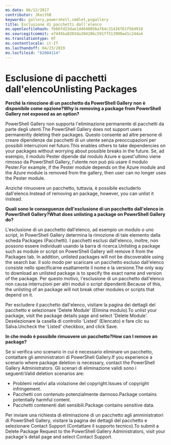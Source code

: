```yaml
---
ms.date: 06/12/2017
contributor: JKeithB
keywords: gallery,powershell,cmdlet,psgallery
title: Esclusione di pacchetti dall'elenco
ms.openlocfilehash: fb66fd23dae1d4640056a764c31426f61f56d910
ms.sourcegitcommit: e7445ba8203da304286c591ff513900ad1c244a4
ms.translationtype: HT
ms.contentlocale: it-IT
ms.lasthandoff: 04/23/2019
ms.locfileid: "62084114"
---
```

# <a name="unlisting-packages"></a><span data-ttu-id="f95d9-103">Esclusione di pacchetti dall'elenco</span><span class="sxs-lookup"><span data-stu-id="f95d9-103">Unlisting Packages</span></span>

<span data-ttu-id="f95d9-104">**Perché la rimozione di un pacchetto da PowerShell Gallery non è disponibile come opzione?**</span><span class="sxs-lookup"><span data-stu-id="f95d9-104">**Why is removing a package from PowerShell Gallery not exposed as an option?**</span></span>

<span data-ttu-id="f95d9-105">PowerShell Gallery non supporta l'eliminazione permanente di pacchetti da parte degli utenti.</span><span class="sxs-lookup"><span data-stu-id="f95d9-105">The PowerShell Gallery does not support users permanently deleting their packages.</span></span>
<span data-ttu-id="f95d9-106">Questo consente ad altre persone di creare dipendenze dai pacchetti di un utente senza preoccupazioni per possibili interruzioni nel futuro.</span><span class="sxs-lookup"><span data-stu-id="f95d9-106">This enables others to take dependencies on your packages without worrying about possible breaks in the future.</span></span>
<span data-ttu-id="f95d9-107">Se, ad esempio, il modulo Pester dipende dal modulo Azure e quest'ultimo viene rimosso da PowerShell Gallery, l'utente non può più usare il modulo Pester.</span><span class="sxs-lookup"><span data-stu-id="f95d9-107">For example, if the Pester module depends on the Azure module and the Azure module is removed from the gallery, then user can no longer uses the Pester module.</span></span>

<span data-ttu-id="f95d9-108">Anziché rimuovere un pacchetto, tuttavia, è possibile escluderlo dall'elenco.</span><span class="sxs-lookup"><span data-stu-id="f95d9-108">Instead of removing an package, however, you can unlist it instead.</span></span>

<span data-ttu-id="f95d9-109">**Quali sono le conseguenze dell'esclusione di un pacchetto dall'elenco in PowerShell Gallery?**</span><span class="sxs-lookup"><span data-stu-id="f95d9-109">**What does unlisting a package on PowerShell Gallery do?**</span></span>

<span data-ttu-id="f95d9-110">L'esclusione di un pacchetto dall'elenco, ad esempio un modulo o uno script, in PowerShell Gallery determina la rimozione di tale elemento dalla scheda Packages (Pacchetti). I pacchetti esclusi dall'elenco, inoltre, non possono essere individuati usando la barra di ricerca.</span><span class="sxs-lookup"><span data-stu-id="f95d9-110">Unlisting a package such as module or script on PowerShell Gallery will remove it from the Packages tab. In addition, unlisted packages will not be discoverable using the search bar.</span></span>
<span data-ttu-id="f95d9-111">Il solo modo per scaricare un pacchetto escluso dall'elenco consiste nello specificarne esattamente il nome e la versione.</span><span class="sxs-lookup"><span data-stu-id="f95d9-111">The only way to download an unlisted package is to specify the exact name and version of the package.</span></span>
<span data-ttu-id="f95d9-112">Per questo motivo, l'esclusione di un pacchetto dall'elenco non causa interruzioni per altri moduli o script dipendenti.</span><span class="sxs-lookup"><span data-stu-id="f95d9-112">Because of this, the unlisting of an package will not break other modules or scripts that depend on it.</span></span>

<span data-ttu-id="f95d9-113">Per escludere il pacchetto dall'elenco, visitare la pagina dei dettagli del pacchetto e selezionare 'Delete Module' (Elimina modulo).</span><span class="sxs-lookup"><span data-stu-id="f95d9-113">To unlist your package, visit the package details page and select 'Delete Module'.</span></span> <span data-ttu-id="f95d9-114">Deselezionare la casella di controllo 'Listed' (Elencato) e fare clic su Salva.</span><span class="sxs-lookup"><span data-stu-id="f95d9-114">Uncheck the 'Listed' checkbox, and click Save.</span></span>

<span data-ttu-id="f95d9-115">**In che modo è possibile rimuovere un pacchetto?**</span><span class="sxs-lookup"><span data-stu-id="f95d9-115">**How can I remove an package?**</span></span>

<span data-ttu-id="f95d9-116">Se si verifica uno scenario in cui è necessario eliminare un pacchetto, contattare gli amministratori di PowerShell Gallery.</span><span class="sxs-lookup"><span data-stu-id="f95d9-116">If you experience a scenario where package deletion is necessary, contact the PowerShell Gallery Administrators.</span></span>
<span data-ttu-id="f95d9-117">Gli scenari di eliminazione validi sono i seguenti:</span><span class="sxs-lookup"><span data-stu-id="f95d9-117">Valid deletion scenarios are:</span></span>
- <span data-ttu-id="f95d9-118">Problemi relativi alla violazione del copyright.</span><span class="sxs-lookup"><span data-stu-id="f95d9-118">Issues of copyright infringement.</span></span>
- <span data-ttu-id="f95d9-119">Pacchetti con contenuto potenzialmente dannoso.</span><span class="sxs-lookup"><span data-stu-id="f95d9-119">Package contains potentially harmful content.</span></span>
- <span data-ttu-id="f95d9-120">Pacchetti contenenti dati sensibili.</span><span class="sxs-lookup"><span data-stu-id="f95d9-120">Package contains sensitive data.</span></span>

<span data-ttu-id="f95d9-121">Per inviare una richiesta di eliminazione di un pacchetto agli amministratori di PowerShell Gallery, visitare la pagina dei dettagli del pacchetto e selezionare Contact Support (Contattare il supporto tecnico).</span><span class="sxs-lookup"><span data-stu-id="f95d9-121">To submit a Delete Package Request to the PowerShell Gallery Administrators, visit your package's detail page and select Contact Support.</span></span>
